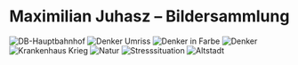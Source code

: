 <!DOCTYPE html>
<html lang="en">
<head>
  <meta charset="UTF-8">
  <title>Maximilian Juhasz</title>
  <link rel="stylesheet" href="style.css">
</head>
<body>
  <h1>Maximilian Juhasz – Bildersammlung</h1>

  <img src="DB-Hauptbahnhof-8-Juli2024.png" alt="DB-Hauptbahnhof">
  <img src="Denker-Umriss.jpg" alt="Denker Umriss">
  <img src="Denker-in-Farbe.jpg" alt="Denker in Farbe">
  <img src="Denker.JPG" alt="Denker">
  <img src="Nachrichten-Krankenhaus-Krieg.png" alt="Krankenhaus Krieg">
  <img src="Natur-3-August2024.png" alt="Natur">
  <img src="Stresssituation.png" alt="Stresssituation">
  <img src="begegnung-in-der-altstadt.png" alt="Altstadt">

</body>
</html>

